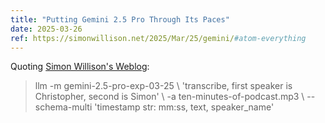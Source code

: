 ```yaml
---
title: "Putting Gemini 2.5 Pro Through Its Paces"
date: 2025-03-26
ref: https://simonwillison.net/2025/Mar/25/gemini/#atom-everything
---
```

Quoting [Simon Willison's Weblog](https://simonwillison.net/2025/Mar/25/gemini/#atom-everything):

> llm -m gemini-2.5-pro-exp-03-25 \ 'transcribe, first speaker is Christopher, second is Simon' \ -a ten-minutes-of-podcast.mp3 \ --schema-multi 'timestamp str: mm:ss, text, speaker_name'